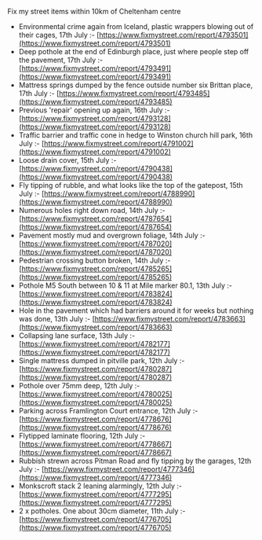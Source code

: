 Fix my street items within 10km of Cheltenham centre

<!-- fix_marker starts -->

- Environmental crime again from Iceland, plastic wrappers blowing out of their cages, 17th July :- [https://www.fixmystreet.com/report/4793501](https://www.fixmystreet.com/report/4793501)
- Deep pothole at the end of Edinburgh place, just where people step off the pavement, 17th July :- [https://www.fixmystreet.com/report/4793491](https://www.fixmystreet.com/report/4793491)
- Mattress springs dumped by the fence outside number six Brittan place, 17th July :- [https://www.fixmystreet.com/report/4793485](https://www.fixmystreet.com/report/4793485)
- Previous 'repair' opening up again, 16th July :- [https://www.fixmystreet.com/report/4793128](https://www.fixmystreet.com/report/4793128)
- Traffic barrier and traffic cone in hedge to Winston church hill park, 16th July :- [https://www.fixmystreet.com/report/4791002](https://www.fixmystreet.com/report/4791002)
- Loose drain cover, 15th July :- [https://www.fixmystreet.com/report/4790438](https://www.fixmystreet.com/report/4790438)
- Fly tipping of rubble, and what looks like the top of the gatepost, 15th July :- [https://www.fixmystreet.com/report/4788990](https://www.fixmystreet.com/report/4788990)
- Numerous holes right down road, 14th July :- [https://www.fixmystreet.com/report/4787654](https://www.fixmystreet.com/report/4787654)
- Pavement mostly mud and overgrown foliage, 14th July :- [https://www.fixmystreet.com/report/4787020](https://www.fixmystreet.com/report/4787020)
- Pedestrian crossing button broken, 14th July :- [https://www.fixmystreet.com/report/4785265](https://www.fixmystreet.com/report/4785265)
- Pothole M5 South between 10 & 11 at Mile marker 80.1, 13th July :- [https://www.fixmystreet.com/report/4783824](https://www.fixmystreet.com/report/4783824)
- Hole in the pavement which had barriers around it for weeks but nothing was done, 13th July :- [https://www.fixmystreet.com/report/4783663](https://www.fixmystreet.com/report/4783663)
- Collapsing lane surface, 13th July :- [https://www.fixmystreet.com/report/4782177](https://www.fixmystreet.com/report/4782177)
- Single mattress dumped in pitville park, 12th July :- [https://www.fixmystreet.com/report/4780287](https://www.fixmystreet.com/report/4780287)
- Pothole over 75mm deep, 12th July :- [https://www.fixmystreet.com/report/4780025](https://www.fixmystreet.com/report/4780025)
- Parking across Framlington Court entrance, 12th July :- [https://www.fixmystreet.com/report/4778676](https://www.fixmystreet.com/report/4778676)
- Flytipped laminate flooring, 12th July :- [https://www.fixmystreet.com/report/4778667](https://www.fixmystreet.com/report/4778667)
- Rubbish strewn across Pitman Road and fly tipping by the garages, 12th July :- [https://www.fixmystreet.com/report/4777346](https://www.fixmystreet.com/report/4777346)
- Monkscroft stack 2 leaning alarmingly, 12th July :- [https://www.fixmystreet.com/report/4777295](https://www.fixmystreet.com/report/4777295)
- 2 x potholes. One about 30cm diameter, 11th July :- [https://www.fixmystreet.com/report/4776705](https://www.fixmystreet.com/report/4776705)

<!-- fix_marker ends -->